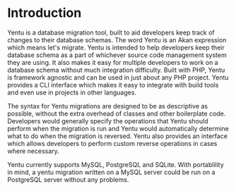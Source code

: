 Introduction
============

Yentu is a database migration tool, built to aid developers keep track of
changes to their database schemas. The word Yentu is an Akan expression which means
let's migrate. Yentu is intended to help developers keep their database schema 
as a part of whichever source code management system they are using.
It also makes it easy for multiple developers to work on a database schema
without much integration difficulty. Built with PHP, Yentu is framework agnostic 
and can be used in just about any PHP project. Yentu provides a CLI interface 
which makes it easy to integrate with build tools and even use in projects in
other languages.

The syntax for Yentu migrations are designed to be as descriptive as possible, 
without the extra overhead of classes and other boilerplate code. Developers
would generally specify the operations that Yentu should perform when the 
migration is run and Yentu would automatically determine what to do when the 
migration is reversed. Yentu also provides an interface which allows developers
to perform custom reverse operations in cases where necessary.

Yentu currently supports MySQL, PostgreSQL and SQLite. With portablility in mind,
a yentu migration written on a MySQL server could be run on a PostgreSQL server
without any problems.